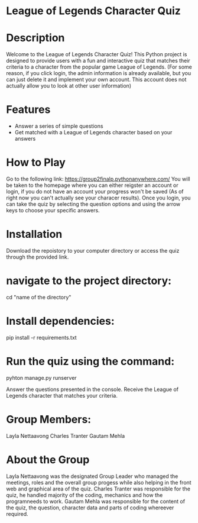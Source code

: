 # League of Legends Character Quiz

# Description
Welcome to the League of Legends Character Quiz! This Python project is designed to provide users with a fun and interactive quiz that matches their criteria to a character from the popular game League of Legends. (For some reason, if you click login, the admin information is already available, but you can just delete it and implement your own account. This account does not actually allow you to look at other user information)

# Features
- Answer a series of simple questions
- Get matched with a League of Legends character based on your answers

# How to Play
Go to the following link: https://group2finalp.pythonanywhere.com/
You will be taken to the homepage where you can either reigster an account or login, if you do not have an account your progress won't be saved (As of right now you can't actually see your characer results). Once you login, you can take the quiz by selecting the question options and using the arrow keys to choose your specific answers.
  
# Installation
Download the repoistory to your computer directory or access the quiz through the provided link.

# navigate to the project directory:
cd "name of the directory"

# Install dependencies:
pip install -r requirements.txt

# Run the quiz using the command:
pyhton manage.py runserver

Answer the questions presented in the console.
Receive the League of Legends character that matches your criteria.

# Group Members:
Layla Nettaavong 
Charles Tranter
Gautam Mehla

# About the Group
Layla Nettaavong was the designated Group Leader who managed the meetings, roles and the overall group progess while also helping in the front web and graphical area of the quiz.
Charles Tranter was responsible for the quiz, he handled majority of the coding, mechanics and how the programneeds to work.
Gautam Mehla was responsible for the content of the quiz, the question, character data and parts of coding whereever required.
